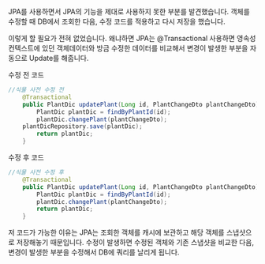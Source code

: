 JPA를 사용하면서 JPA의 기능을 제대로 사용하지 못한 부분를 발견했습니다. 객체를 수정할 때 DB에서 조회한 다음, 수정 코드를 적용하고 다시 저장을 했습니다. 

이렇게 할 필요가 전혀 없었습니다. 왜냐하면 JPA는 @Transactional 사용하면 영속성 컨텍스트에 있던 객체데이터와 방금 수정한 데이터를 비교해서 변경이 발생한 부분을 자동으로 Update를 해줍니다. 

수정 전 코드 

```java
//식물 사전 수정 전
    @Transactional
    public PlantDic updatePlant(Long id, PlantChangeDto plantChangeDto){
        PlantDic plantDic = findByPlantId(id);
        plantDic.changePlant(plantChangeDto);
	plantDicRepository.save(plantDic);
        return plantDic;
    }
```

수정 후 코드

```java
//식물 사전 수정 후
    @Transactional
    public PlantDic updatePlant(Long id, PlantChangeDto plantChangeDto){
        PlantDic plantDic = findByPlantId(id);
        plantDic.changePlant(plantChangeDto);
        return plantDic;
    }
```

저 코드가 가능한 이유는 JPA는 조회한 객체를 캐시에 보관하고 해당 객체를 스냅샷으로 저장해놓기 때문입니다. 수정이 발생하면 수정된 객체와 기존 스냅샷을 비교한 다음, 변경이 발생한 부분을 수정해서 DB에 쿼리를 날리게 됩니다.
